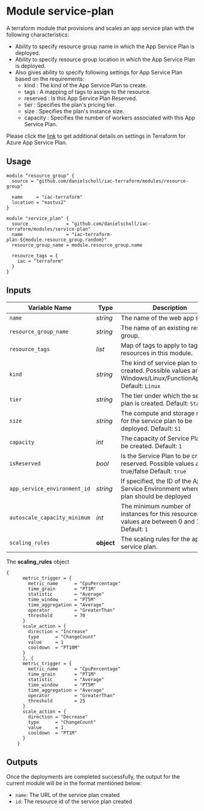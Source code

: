 # Module service-plan

A terraform module that provisions and scales an app service plan with the following characteristics: 

- Ability to specify resource group name in which the App Service Plan is deployed.
- Ability to specify resource group location in which the App Service Plan is deployed.
- Also gives ability to specify following settings for App Service Plan based on the requirements:
  - kind : The kind of the App Service Plan to create.
  - tags : A mapping of tags to assign to the resource.
  - reserved : Is this App Service Plan Reserved.
  - tier : Specifies the plan's pricing tier.
  - size : Specifies the plan's instance size.
  - capacity : Specifies the number of workers associated with this App Service Plan.

Please click the [link](https://www.terraform.io/docs/providers/azurerm/r/app_service_plan.html#capacity) to get additional details on settings in Terraform for Azure App Service Plan.

## Usage

```
module "resource_group" {
  source = "github.com/danielscholl/iac-terraform/modules/resource-group"

  name     = "iac-terraform"
  location = "eastus2"
}

module "service_plan" {
  source              = "github.com/danielscholl/iac-terraform/modules/service-plan"
  name                = "iac-terraform-plan-${module.resource_group.random}"
  resource_group_name = module.resource_group.name

  resource_tags = {
    iac = "terraform"
  }
}
```

## Inputs

| Variable Name                     | Type       | Description                          | 
| --------------------------------- | ---------- | ------------------------------------ |
| `name`                            | _string_   | The name of the web app service.     |
| `resource_group_name`             | _string_   | The name of an existing resource group. |
| `resource_tags`                   | _list_     | Map of tags to apply to taggable resources in this module. |
| `kind`                            | _string_   | The kind of service plan to be created. Possible values are Windows/Linux/FunctionApp/App. Default: `Linux` |
| `tier`                            | _string_   | The tier under which the service plan is created. Default: `Standard` |
| `size`                            | _string_   | The compute and storage needed for the service plan to be deployed. Default: `S1`|
| `capacity`                        | _int_      | The capacity of Service Plan to be created. Default: `1` |
| `isReserved`                      | _bool_     | Is the Service Plan to be created reserved. Possible values are true/false Default: `true` |
| `app_service_environment_id`      | _string_   | If specified, the ID of the App Service Environment where this plan should be deployed |
| `autoscale_capacity_minimum`      | _int_      | The minimum number of instances for this resource. Valid values are between 0 and 1000 Default: `1` |
| `scaling_rules`                   | __object__ | The scaling rules for the app service plan. |


The __scaling_rules__ object
```
{
      metric_trigger = {
        metric_name      = "CpuPercentage"
        time_grain       = "PT1M"
        statistic        = "Average"
        time_window      = "PT5M"
        time_aggregation = "Average"
        operator         = "GreaterThan"
        threshold        = 70
      }
      scale_action = {
        direction = "Increase"
        type      = "ChangeCount"
        value     = 1
        cooldown  = "PT10M"
      }
      }, {
      metric_trigger = {
        metric_name      = "CpuPercentage"
        time_grain       = "PT1M"
        statistic        = "Average"
        time_window      = "PT5M"
        time_aggregation = "Average"
        operator         = "GreaterThan"
        threshold        = 25
      }
      scale_action = {
        direction = "Decrease"
        type      = "ChangeCount"
        value     = 1
        cooldown  = "PT1M"
      }
    }
```

## Outputs

Once the deployments are completed successfully, the output for the current module will be in the format mentioned below:

- `name`: The URL of the service plan created
- `id`: The resource id of the service plan created
